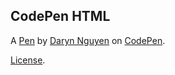 CodePen HTML
------------


A [Pen](https://codepen.io/Daryn-Nguyen/pen/wvOgBjv) by [Daryn Nguyen](https://codepen.io/Daryn-Nguyen) on [CodePen](https://codepen.io).

[License](https://codepen.io/license/pen/wvOgBjv).